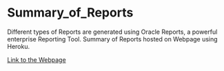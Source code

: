 # Summary_of_Reports
Different types of Reports are generated using Oracle Reports, a powerful enterprise Reporting Tool. Summary of Reports hosted on Webpage using Heroku. 

[Link to the Webpage](https://listofreports.herokuapp.com/index.html)
